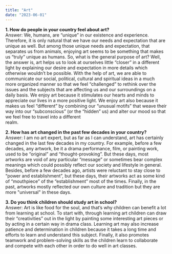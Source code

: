 ```yaml
---
title: "Art"
date: "2023-06-01"
---
```


**1\. How do people in your country feel about art?**  
Answer: We, humans, are “unique” in our existence and experience. Therefore, it is only natural that we have our needs and expectation that are unique as well. But among those unique needs and expectation, that separates us from animals, enjoying art seems to be something that makes us “truly” unique as humans. So, what is the general purpose of art? Well, the answer is, art helps us to look at ourselves little “closer” in a different light by explaining our desire and expectation in more details which otherwise wouldn’t be possible. With the help of art, we are able to communicate our social, political, cultural and spiritual ideas in a much more organized manner so that we feel “challenged” to rethink over the issues and the subjects that are affecting us and our surroundings on a daily basis. We enjoy art because it stimulates our hearts and minds to appreciate our lives in a more positive light. We enjoy art also because it makes us feel “different” by combining our “unusual motifs” that weave their way into our “subconscious” (or the “hidden” us) and alter our mood so that we feel free to travel into a different  
realm.

**2\. How has art changed in the past few decades in your country?**  
Answer: I am no art expert, but as far as I can understand, art has certainly changed in the last few decades in my country. For example, before a few decades, any artwork, be it a drama performance, film, or painting work, used to be “original” and “thought-provoking”. But these days, most artworks are void of any particular “message” or sometimes bear complex meanings which could possibly reflect our society and lifestyle in general. Besides, before a few decades ago, artists were reluctant to stay close to “power and establishment”, but these days, their artworks act as some kind of “mouthpiece” of the “establishment” most of the times. Finally, in the past, artworks mostly reflected our own culture and tradition but they are more "universal" in these days.

**3\. Do you think children should study art in school?**  
Answer: Art is like food for the soul, and that’s why children can benefit a lot from learning at school. To start with, through learning art children can draw their “creativities” out in the light by painting some interesting art pieces or by acting in a certain way in drama class. Learning art may also increase patience and determination in children because it takes a long time and efforts to learn and understand this subject. Finally, it also promotes teamwork and problem-solving skills as the children learn to collaborate and compete with each other in order to do well in art classes.

